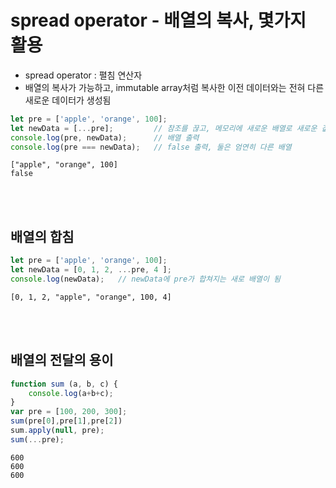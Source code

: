 # spread operator - 배열의 복사, 몇가지 활용
* spread operator : 펼침 연산자
* 배열의 복사가 가능하고, immutable array처럼 복사한 이전 데이터와는 전혀 다른 새로운 데이터가 생성됨

```javascript
let pre = ['apple', 'orange', 100];
let newData = [...pre];			// 참조를 끊고, 메모리에 새로운 배열로 새로운 값이 생성된 상태, immutable array와 비슷함
console.log(pre, newData);		// 배열 출력
console.log(pre === newData);	// false 출력, 둘은 엄연히 다른 배열
```

```
["apple", "orange", 100]
false
```
<br><br>
## 배열의 합침
```javascript
let pre = ['apple', 'orange', 100];
let newData = [0, 1, 2, ...pre, 4 ];
console.log(newData);	// newData에 pre가 합쳐지는 새로 배열이 됨
```
```
[0, 1, 2, "apple", "orange", 100, 4]
```
<br><br>
## 배열의 전달의 용이
```javascript
function sum (a, b, c) {
    console.log(a+b+c);
}
var pre = [100, 200, 300];
sum(pre[0],pre[1],pre[2])
sum.apply(null, pre);
sum(...pre);
```
```
600
600
600
```